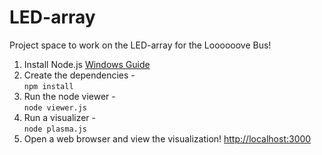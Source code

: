 # LED-array

Project space to work on the LED-array for the Loooooove Bus! 

1. Install Node.js [Windows Guide](http://blog.teamtreehouse.com/install-node-js-npm-windows)
1. Create the dependencies -  
  `npm install`
1. Run the node viewer -  
  `node viewer.js`
1. Run a visualizer -  
  `node plasma.js`
1. Open a web browser and view the visualization! [http://localhost:3000](http://localhost:3000)
